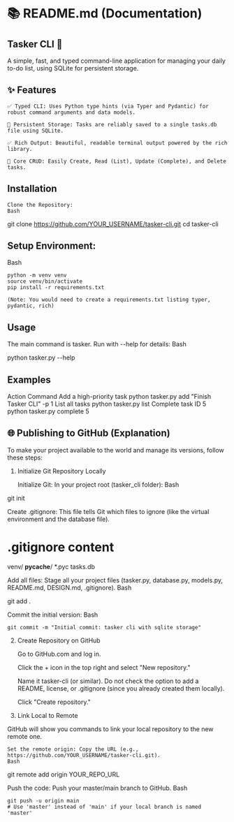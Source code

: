 # 📚 README.md (Documentation)

## Tasker CLI 🚀

A simple, fast, and typed command-line application for managing your daily to-do list, using SQLite for persistent storage.

## ✨ Features

    ✅ Typed CLI: Uses Python type hints (via Typer and Pydantic) for robust command arguments and data models.

    💾 Persistent Storage: Tasks are reliably saved to a single tasks.db file using SQLite.

    ✅ Rich Output: Beautiful, readable terminal output powered by the rich library.

    💾 Core CRUD: Easily Create, Read (List), Update (Complete), and Delete tasks.



    

## Installation

    Clone the Repository:
    Bash

git clone https://github.com/YOUR_USERNAME/tasker-cli.git
cd tasker-cli

## Setup Environment:
Bash

    python -m venv venv
    source venv/bin/activate
    pip install -r requirements.txt

    (Note: You would need to create a requirements.txt listing typer, pydantic, rich)

## Usage

The main command is tasker. Run with --help for details:
Bash

python tasker.py --help

## Examples

Action	Command
Add a high-priority task	python tasker.py add "Finish Tasker CLI" -p 1
List all tasks	python tasker.py list
Complete task ID 5	python tasker.py complete 5


## 🌐 Publishing to GitHub (Explanation)

To make your project available to the world and manage its versions, follow these steps:

1. Initialize Git Repository Locally

    Initialize Git: In your project root (tasker_cli folder):
    Bash

git init

Create .gitignore: This file tells Git which files to ignore (like the virtual environment and the database file).

# .gitignore content
venv/
__pycache__/
*.pyc
tasks.db

Add all files: Stage all your project files (tasker.py, database.py, models.py, README.md, DESIGN.md, .gitignore).
Bash

git add .

Commit the initial version:
Bash

    git commit -m "Initial commit: tasker cli with sqlite storage"

2. Create Repository on GitHub

    Go to GitHub.com and log in.

    Click the + icon in the top right and select "New repository."

    Name it tasker-cli (or similar). Do not check the option to add a README, license, or .gitignore (since you already created them locally).

    Click "Create repository."

3. Link Local to Remote

GitHub will show you commands to link your local repository to the new remote one.

    Set the remote origin: Copy the URL (e.g., https://github.com/YOUR_USERNAME/tasker-cli.git).
    Bash

git remote add origin YOUR_REPO_URL

Push the code: Push your master/main branch to GitHub.
Bash

    git push -u origin main
    # Use 'master' instead of 'main' if your local branch is named 'master'


